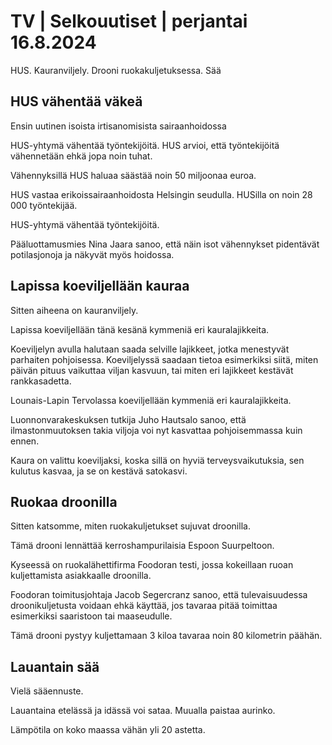 # TV \| Selkouutiset \| perjantai 16.8.2024

HUS. Kauranviljely. Drooni ruokakuljetuksessa. Sää

## HUS vähentää väkeä

Ensin uutinen isoista irtisanomisista sairaanhoidossa

HUS-yhtymä vähentää työntekijöitä. HUS arvioi, että työntekijöitä vähennetään ehkä jopa noin tuhat.

Vähennyksillä HUS haluaa säästää noin 50 miljoonaa euroa.

HUS vastaa erikoissairaanhoidosta Helsingin seudulla. HUSilla on noin 28 000 työntekijää.

HUS-yhtymä vähentää työntekijöitä.

Pääluottamusmies Nina Jaara sanoo, että näin isot vähennykset pidentävät potilasjonoja ja näkyvät myös hoidossa.

## Lapissa koeviljellään kauraa

Sitten aiheena on kauranviljely.

Lapissa koeviljellään tänä kesänä kymmeniä eri kauralajikkeita.

Koeviljelyn avulla halutaan saada selville lajikkeet, jotka menestyvät parhaiten pohjoisessa. Koeviljelyssä saadaan tietoa esimerkiksi siitä, miten päivän pituus vaikuttaa viljan kasvuun, tai miten eri lajikkeet kestävät rankkasadetta.

Lounais-Lapin Tervolassa koeviljellään kymmeniä eri kauralajikkeita.

Luonnonvarakeskuksen tutkija Juho Hautsalo sanoo, että ilmastonmuutoksen takia viljoja voi nyt kasvattaa pohjoisemmassa kuin ennen.

Kaura on valittu koeviljaksi, koska sillä on hyviä terveysvaikutuksia, sen kulutus kasvaa, ja se on kestävä satokasvi.

## Ruokaa droonilla

Sitten katsomme, miten ruokakuljetukset sujuvat droonilla.

Tämä drooni lennättää kerroshampurilaisia Espoon Suurpeltoon.

Kyseessä on ruokalähettifirma Foodoran testi, jossa kokeillaan ruoan kuljettamista asiakkaalle droonilla.

Foodoran toimitusjohtaja Jacob Segercranz sanoo, että tulevaisuudessa droonikuljetusta voidaan ehkä käyttää, jos tavaraa pitää toimittaa esimerkiksi saaristoon tai maaseudulle.

Tämä drooni pystyy kuljettamaan 3 kiloa tavaraa noin 80 kilometrin päähän.

## Lauantain sää

Vielä sääennuste.

Lauantaina etelässä ja idässä voi sataa. Muualla paistaa aurinko.

Lämpötila on koko maassa vähän yli 20 astetta.


